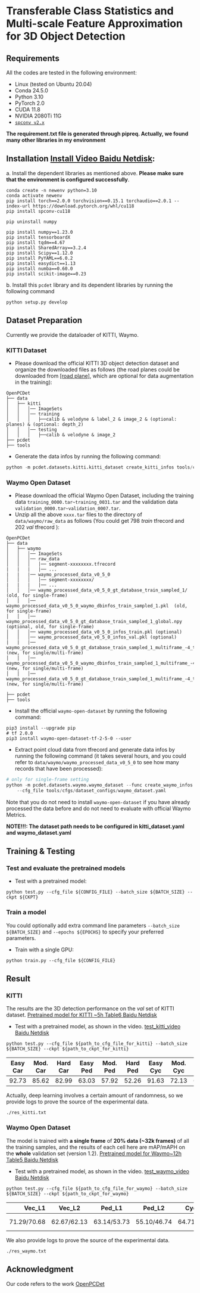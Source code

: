 # Transferable Class Statistics and Multi-scale Feature Approximation for 3D Object Detection

## Requirements
All the codes are tested in the following environment:
* Linux (tested on Ubuntu 20.04)
* Conda 24.5.0
* Python 3.10
* PyTorch 2.0
* CUDA 11.8
* NVIDIA 2080Ti 11G
* [`spconv v2.x`](https://github.com/traveller59/spconv)

**The requirement.txt file is generated through pipreq. Actually, we found many other libraries in my environment**

## Installation [Install Video Baidu Netdisk](https://pan.baidu.com/s/124SsxDbjzOnswzRpx4nQvw?pwd=3peh):
a. Install the dependent libraries as mentioned above. **Please make sure that the environment is configured successfully**.
```shell
conda create -n newenv python=3.10
conda activate newenv
pip install torch==2.0.0 torchvision==0.15.1 torchaudio==2.0.1 --index-url https://download.pytorch.org/whl/cu118
pip install spconv-cu118

pip uninstall numpy

pip install numpy==1.23.0
pip install tensorboardX
pip install tqdm==4.67
pip install SharedArray==3.2.4
pip install Scipy==1.12.0
pip install PyYAML==6.0.2
pip install easydict==1.13
pip install numba==0.60.0
pip install scikit-image==0.23

```
b. Install this `pcdet` library and its dependent libraries by running the following command
```shell
python setup.py develop
```

## Dataset Preparation

Currently we provide the dataloader of KITTI, Waymo. 

### KITTI Dataset
* Please download the official KITTI 3D object detection dataset and organize the downloaded files as follows (the road planes could be downloaded from [[road plane]](https://drive.google.com/file/d/1d5mq0RXRnvHPVeKx6Q612z0YRO1t2wAp/view?usp=sharing), which are optional for data augmentation in the training):


```
OpenPCDet
├── data
│   ├── kitti
│   │   │── ImageSets
│   │   │── training
│   │   │   ├──calib & velodyne & label_2 & image_2 & (optional: planes) & (optional: depth_2)
│   │   │── testing
│   │   │   ├──calib & velodyne & image_2
├── pcdet
├── tools
```

* Generate the data infos by running the following command: 
```python 
python -m pcdet.datasets.kitti.kitti_dataset create_kitti_infos tools/cfgs/dataset_configs/kitti_dataset.yaml
```
### Waymo Open Dataset
* Please download the official Waymo Open Dataset, 
including the training data `training_0000.tar~training_0031.tar` and the validation 
data `validation_0000.tar~validation_0007.tar`.
* Unzip all the above `xxxx.tar` files to the directory of `data/waymo/raw_data` as follows (You could get 798 *train* tfrecord and 202 *val* tfrecord ):  
```
OpenPCDet
├── data
│   ├── waymo
│   │   │── ImageSets
│   │   │── raw_data
│   │   │   │── segment-xxxxxxxx.tfrecord
|   |   |   |── ...
|   |   |── waymo_processed_data_v0_5_0
│   │   │   │── segment-xxxxxxxx/
|   |   |   |── ...
│   │   │── waymo_processed_data_v0_5_0_gt_database_train_sampled_1/  (old, for single-frame)
│   │   │── waymo_processed_data_v0_5_0_waymo_dbinfos_train_sampled_1.pkl  (old, for single-frame)
│   │   │── waymo_processed_data_v0_5_0_gt_database_train_sampled_1_global.npy (optional, old, for single-frame)
│   │   │── waymo_processed_data_v0_5_0_infos_train.pkl (optional)
│   │   │── waymo_processed_data_v0_5_0_infos_val.pkl (optional)
|   |   |── waymo_processed_data_v0_5_0_gt_database_train_sampled_1_multiframe_-4_to_0 (new, for single/multi-frame)
│   │   │── waymo_processed_data_v0_5_0_waymo_dbinfos_train_sampled_1_multiframe_-4_to_0.pkl (new, for single/multi-frame)
│   │   │── waymo_processed_data_v0_5_0_gt_database_train_sampled_1_multiframe_-4_to_0_global.np  (new, for single/multi-frame)
 
├── pcdet
├── tools
```
* Install the official `waymo-open-dataset` by running the following command: 
```shell script
pip3 install --upgrade pip
# tf 2.0.0
pip3 install waymo-open-dataset-tf-2-5-0 --user
```

* Extract point cloud data from tfrecord and generate data infos by running the following command (it takes several hours, 
and you could refer to `data/waymo/waymo_processed_data_v0_5_0` to see how many records that have been processed): 
```python 
# only for single-frame setting
python -m pcdet.datasets.waymo.waymo_dataset --func create_waymo_infos \
    --cfg_file tools/cfgs/dataset_configs/waymo_dataset.yaml
```

Note that you do not need to install `waymo-open-dataset` if you have already processed the data before and do not need to evaluate with official Waymo Metrics. 

**NOTE!!!: The dataset path needs to be configured in kitti_dataset.yaml and waymo_dataset.yaml**

## Training & Testing

### Test and evaluate the pretrained models
* Test with a pretrained model: 
```shell script
python test.py --cfg_file ${CONFIG_FILE} --batch_size ${BATCH_SIZE} --ckpt ${CKPT}
```


### Train a model
You could optionally add extra command line parameters `--batch_size ${BATCH_SIZE}` and `--epochs ${EPOCHS}` to specify your preferred parameters. 
  
* Train with a single GPU:
```shell script
python train.py --cfg_file ${CONFIG_FILE}
```
## Result

### KITTI
The results are the 3D detection performance on the *val* set of KITTI dataset. [Pretrained model for KITTI ~5h Table6 Baidu Netdisk](https://pan.baidu.com/s/1Nz0FObDQFVo0Wm2YVkhH9Q?pwd=8mdp)
* Test with a pretrained model, as shown in the video. [test_kitti_video Baidu Netdisk](https://pan.baidu.com/s/1ml9H0JyEAmB6HRbgo1lPUA?pwd=23ts) 
```shell script
python test.py --cfg_file ${path_to_cfg_file_for_kitti} --batch_size ${BATCH_SIZE} --ckpt ${path_to_ckpt_for_kitti}
```
| Easy Car |Mod. Car |Hard Car | Easy Ped |Mod. Ped |Hard Ped | Easy Cyc | Mod. Cyc | Hard Cyc | 
|:-------:|:-------:|:-------:|:-------:|:-------:|:-------:|:-------:|:-------:|:-------:|
| 92.73|  85.62|  82.99|  63.03|  57.92|  52.26|  91.63|  72.13|  67.48| 

Actually, deep learning involves a certain amount of randomness, so we provide logs to prove the source of the experimental data.
```shell script
./res_kitti.txt
```

### Waymo Open Dataset
The model is trained with **a single frame** of **20% data (~32k frames)** of all the training samples, and the results of each cell here are mAP/mAPH on the **whole** validation set (version 1.2). [Pretrained model for Waymo~12h Table5 Baidu Netdisk](https://pan.baidu.com/s/1R2_jE-ADWclzuqUVkouGrQ?pwd=uvvb)    
* Test with a pretrained model, as shown in the video. [test_waymo_video Baidu Netdisk](https://pan.baidu.com/s/1KxkfFDsfwwH7V4FBCNPjCw?pwd=tnyh) 
```shell script
python test.py --cfg_file ${path_to_cfg_file_for_waymo} --batch_size ${BATCH_SIZE} --ckpt ${path_to_ckpt_for_waymo}
```
| Vec_L1 | Vec_L2 | Ped_L1 | Ped_L2 | Cyc_L1 | Cyc_L2 |  
|----------:|:-------:|:-------:|:-------:|:-------:|:-------:|
| 71.29/70.68|62.67/62.13|63.14/53.73	|55.10/46.74|	64.71/62.61 |	62.24 /60.22 | 


We also provide logs to prove the source of the experimental data.
```shell script
./res_waymo.txt
```
## Acknowledgment
Our code refers to the work [OpenPCDet](https://github.com/open-mmlab/OpenPCDet)
